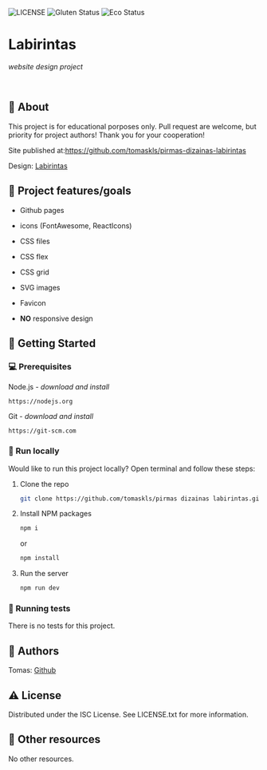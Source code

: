 ![LICENSE](https://img.shields.io/badge/License-ISC-blue.svg?style=flat-square)
![Gluten Status](https://img.shields.io/badge/Gluten-Free-green.svg)
![Eco Status](https://img.shields.io/badge/ECO-Friendly-green.svg)

# Labirintas

_website design project_

<br>

## 🌟 About

This project is for educational porposes only. Pull request are welcome, but priority for project authors! Thank you for your cooperation!

Site published at:https://github.com/tomaskls/pirmas-dizainas-labirintas

Design: [Labirintas](https://www.pinterest.com/pin/464293042832100427/)

## 🎯 Project features/goals

-   Github pages
-   icons (FontAwesome, ReactIcons)
-   CSS files
-   CSS flex
-   CSS grid
-   SVG images
-   Favicon

-   **NO** responsive design

## 🧰 Getting Started

### 💻 Prerequisites

Node.js - _download and install_

```
https://nodejs.org
```

Git - _download and install_

```
https://git-scm.com
```

### 🏃 Run locally

Would like to run this project locally? Open terminal and follow these steps:

1. Clone the repo
    ```sh
    git clone https://github.com/tomaskls/pirmas dizainas labirintas.git
    ```
2. Install NPM packages
    ```sh
    npm i
    ```
    or
    ```sh
    npm install
    ```
3. Run the server
    ```sh
    npm run dev
    ```

### 🧪 Running tests

There is no tests for this project.

## 🎅 Authors

Tomas: [Github](https://github.com/tomaskls/)

## ⚠️ License

Distributed under the ISC License. See LICENSE.txt for more information.

## 🔗 Other resources

No other resources.